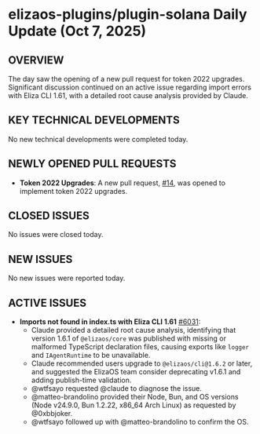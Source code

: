 # elizaos-plugins/plugin-solana Daily Update (Oct 7, 2025)
## OVERVIEW 
The day saw the opening of a new pull request for token 2022 upgrades. Significant discussion continued on an active issue regarding import errors with Eliza CLI 1.61, with a detailed root cause analysis provided by Claude.

## KEY TECHNICAL DEVELOPMENTS

No new technical developments were completed today.

## NEWLY OPENED PULL REQUESTS
- **Token 2022 Upgrades**: A new pull request, [#14](https://github.com/elizaos-plugins/plugin-solana/pull/14), was opened to implement token 2022 upgrades.

## CLOSED ISSUES

No issues were closed today.

## NEW ISSUES

No new issues were reported today.

## ACTIVE ISSUES

- **Imports not found in index.ts with Eliza CLI 1.61** [#6031](https://github.com/elizaos-plugins/plugin-solana/issues/6031):
    - Claude provided a detailed root cause analysis, identifying that version 1.6.1 of `@elizaos/core` was published with missing or malformed TypeScript declaration files, causing exports like `logger` and `IAgentRuntime` to be unavailable.
    - Claude recommended users upgrade to `@elizaos/cli@1.6.2` or later, and suggested the ElizaOS team consider deprecating v1.6.1 and adding publish-time validation.
    - @wtfsayo requested @claude to diagnose the issue.
    - @matteo-brandolino provided their Node, Bun, and OS versions (Node v24.9.0, Bun 1.2.22, x86_64 Arch Linux) as requested by @0xbbjoker.
    - @wtfsayo followed up with @matteo-brandolino to confirm the OS.